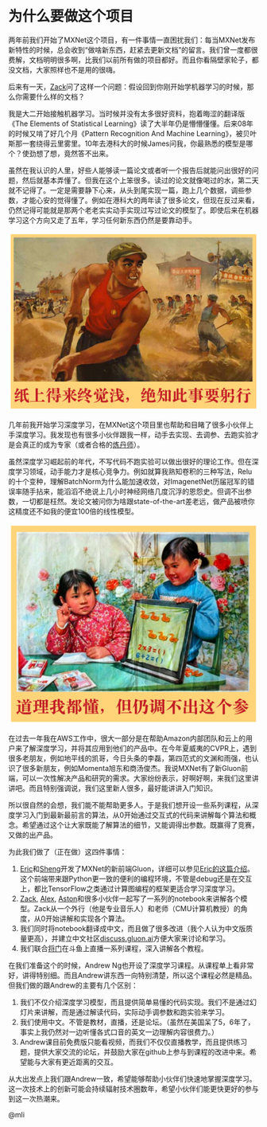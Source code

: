 # 为什么要做这个项目

两年前我们开始了MXNet这个项目，有一件事情一直困扰我们：每当MXNet发布新特性的时候，总会收到“做啥新东西，赶紧去更新文档”的留言。我们曾一度都很费解，文档明明很多啊，比我们以前所有做的项目都好。而且你看隔壁家轮子，都没文档，大家照样也不是用的很嗨。

后来有一天，[Zack](http://zacklipton.com/)问了这样一个问题：假设回到你刚开始学机器学习的时候，那么你需要什么样的文档？

我是大二开始接触机器学习。当时候并没有太多很好资料，抱着晦涩的翻译版《The Elements of Statistical Learning》读了大半年仍是懵懵懂懂。后来08年的时候又啃了好几个月《Pattern Recognition And Machine Learning》，被贝叶斯那一套绕得云里雾里。10年去港科大的时候James问我，你最熟悉的模型是哪个？使劲想了想，竟然答不出来。

虽然在我认识的人里，好些人能够读一篇论文或者听一个报告后就能问出很好的问题，然后就基本弄懂了。但我在这个上笨很多。读过的论文就像喝过的水，第二天就不记得了。一定是需要静下心来，从头到尾实现一篇，跑上几个数据，调些参数，才能心安的觉得懂了。例如在港科大的两年读了很多论文，但现在反过来看，仍然记得可能就是那两个老老实实动手实现过写过论文的模型了。即使后来在机器学习这个方向又走了五年，学习任何新东西仍然是要靠动手。

![](../img/why1.png)

几年前我开始学习深度学习，在MXNet这个项目里也帮助和目睹了很多小伙伴上手深度学习。我发现也有很多小伙伴跟我一样，动手去实现、去调参、去跑实验才是会真正的成为专家（或者合格的[炼丹师](https://zhuanlan.zhihu.com/p/23781756)）。

虽然深度学习崛起前的年代，不写代码不跑实验可以做出很好的理论工作。但在深度学习领域，动手能力才是核心竞争力。例如就算我熟知卷积的三种写法，Relu的十个变种，理解BatchNorm为什么能加速收敛，对ImagenetNet历届冠军的错误率随手拈来，能滔滔不绝说上几小时神经网络几度沉浮的恩怨史。但调不出参数，一切都是枉然。发论文被问你为啥跟state-of-the-art差老远，做产品被喷你这精度还不如我的便宜100倍的线性模型。

![](../img/why2.png)

在过去一年我在AWS工作中，很大一部分是在帮助Amazon内部团队和云上的用户来了解深度学习，并将其应用到他们的产品中。在今年夏威夷的CVPR上，遇到很多老朋友，例如地平线的凯哥，今日头条的李磊，第四范式的文渊和雨强，也认识了很多新朋友，例如Momenta旭东和商汤俊杰。我说MXNet有了新Gluon前端，可以一次性解决产品和研究的需求。大家纷纷表示，好啊好啊，来我们这里讲讲吧。而且特别强调说，我们这里新人很多，最好能讲讲入门知识。

所以很自然的会想，我们能不能帮助更多人。于是我们想开设一些系列课程，从深度学习入门到最新最前言的算法，从0开始通过交互式的代码来讲解每个算法和概念。希望通过这个让大家既能了解算法的细节，又能调得出参数。既赢得了竞赛，又做的出产品。

为此我们做了（正在做）这四件事情：

1. [Eric](https://github.com/piiswrong)和[Sheng](https://github.com/szha)开发了MXNet的新前端Gluon，详细可以参见[Eric的这篇介绍](https://zhuanlan.zhihu.com/p/28648399)。这个前端带来跟Python更一致的便利的编程环境，不管是debug还是在交互上，都比TensorFlow之类通过计算图编程的框架更适合学习深度学习。
2. [Zack](https://github.com/zackchase), [Alex](https://alex.smola.org/), [Aston](https://github.com/astonzhang)和很多小伙伴一起写了一系列的notebook来讲解各个模型。Zack从一个外行（他是专业音乐人）和老师（CMU计算机教授）的角度，从0开始讲解和实现各个算法。
3. 我们同时将notebook翻译成中文，而且做了很多改进（我个人认为中文版质量更高），并建立中文社区[discuss.gluon.ai](http://discuss.gluon.ai)方便大家来讨论和学习。
4. 我们联合[将门](http://www.thejiangmen.com/)在斗鱼上直播一系列课程，深入讲解各个教程。

在我们准备这个的时候，Andrew Ng也开设了深度学习课程。从课程单上看非常好，讲得特别细。而且Andrew讲东西一向特别清楚，所以这个课程必然是精品。但我们做的跟Andrew的主要有几个区别：

1. 我们不仅介绍深度学习模型，而且提供简单易懂的代码实现。我们不是通过幻灯片来讲解，而是通过解读代码，实际动手调参数和跑实验来学习。
2. 我们使用中文。不管是教材，直播，还是论坛。（虽然在美国呆了5，6年了，事实上我仍然对一边听懂各式口音的英文一边理解内容很费力。）
3. Andrew课目前免费版只能看视频，而我们不仅仅直播教学，而且提供练习题，提供大家交流的论坛，并鼓励大家在github上参与到课程的改进中来。希望能与大家有更近距离的交互。

从大出发点上我们跟Andrew一致，希望能够帮助小伙伴们快速地掌握深度学习。这一次技术上的创新可能会持续辐射技术圈数年，希望小伙伴们能更快更好的参与到这一次热潮来。

@mli
